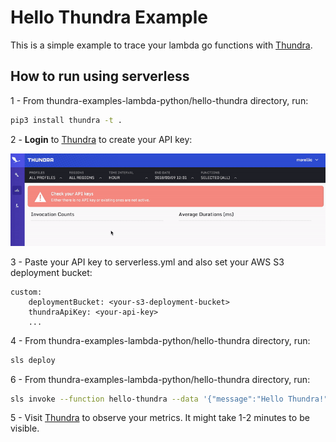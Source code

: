 # Hello Thundra Example


This is a simple example to trace your lambda go functions with [Thundra](https://www.thundra.io/).


## How to run using serverless

1 - From thundra-examples-lambda-python/hello-thundra directory, run:

```bash
pip3 install thundra -t .
```

2 - **Login** to [Thundra](https://www.thundra.io/) to create your API key:

![create-api-key](../readme-src/create-api-key.gif)

3 - Paste your API key to serverless.yml and also set your AWS S3 deployment bucket:

```
custom:
    deploymentBucket: <your-s3-deployment-bucket>
    thundraApiKey: <your-api-key>
    ...
```

4 - From thundra-examples-lambda-python/hello-thundra directory, run:

```bash
sls deploy
```

6 - From thundra-examples-lambda-python/hello-thundra directory, run:

```bash
sls invoke --function hello-thundra --data '{"message":"Hello Thundra!"}'
```

5 - Visit [Thundra](https://www.thundra.io/) to observe your metrics. It might take 1-2 minutes to be visible.




